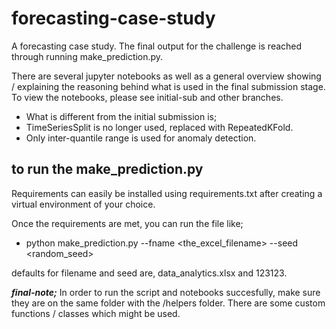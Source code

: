 # forecasting-case-study
A forecasting case study. The final output for the challenge is reached through running make_prediction.py.

There are several jupyter notebooks as well as a general overview showing / explaining the reasoning behind what is used in the final submission stage. To view the notebooks, please see initial-sub and other branches.

 - What is different from the initial submission is;
  - TimeSeriesSplit is no longer used, replaced with RepeatedKFold.
  - Only inter-quantile range is used for anomaly detection.

## to run the make_prediction.py
Requirements can easily be installed using requirements.txt after creating a virtual environment of your choice.

Once the requirements are met, you can run the file like;

* python make_prediction.py --fname <the_excel_filename> --seed <random_seed>

defaults for filename and seed are, data_analytics.xlsx and 123123.

***final-note;***
In order to run the script and notebooks succesfully, make sure they are on the same folder with the /helpers folder. There are some custom functions / classes which might be used.

